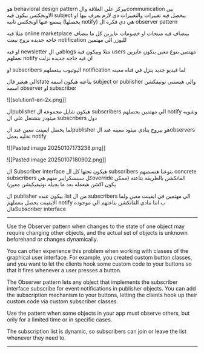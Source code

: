 هو behavioral design pattern بيركز علي العلاقة والcommunication بين الاوبجكتس 
بيكون فيه subject بيحصل فيه تغييرات 
والتغييرات دي لازم يعرف بيها او يسمع عنها اوبجكتس تانيه (يحصلها notify)
هي دي فكرة ال observer pattern 

مثلا فيه online marketplace بيتضاف فيه منتجات او خصومات 
عايزين كل ما يتضاف حاجه جديده نروح نبعت notification لليوزر الي مهتمين 

او فيه newsletter في الblogs مثلا 
وبيكون فيه users مهتمين بنوع معين 
بنكون عايزين نعملهم notify ان فيه حاجه جديده نزلت

او subscribers اليوتيوب 
بيتعملهم notification لما فيديو جديد ينزل في قناه معينه 


الي هيغير فالstate بتاعته هيكون اسمه subject or publisher
والي هيستني نوتيفكشن اسمه observer او subscriber 

![[solution1-en-2x.png]]

الpublisher هيكون شايل مجموعة ال subscribers الي مهتمين يحصلهم notify 
وشويه ميثودز بتشتغل علي ال subscribers دول 

لما يحصل ايفينت معين عند الpublisher هو بيروح ينادي ميثود معينه عند الobservers تخليه يعمل notify 

![[Pasted image 20250107173238.png]]

![[Pasted image 20250107180902.png]]

ال Subscriber interface هيكون تحتها كل ال subscribers بتوعنا هنسميهم concrete subscribers
كل سببسكرايبر منهم هيoverride الفانكشن بالطريقه بتاعته (ممكن يكون اكشن هيعمله بعد ما يجيله نوتيفيكيشن معين) 

ال publisher بيكون عنده list من ال subscribers الي مهتمين في ايفينت معين
ولما الايفينت يحصل بنعملهم notify ب اننا ننادي الفانكشن بتاعتهم الي موجوده فالSubscriber interface 

---

Use the Observer pattern when changes to the state of one object may require changing other objects, and the actual set of objects is unknown beforehand or changes dynamically.

You can often experience this problem when working with classes of the graphical user interface. For example, you created custom button classes, and you want to let the clients hook some custom code to your buttons so that it fires whenever a user presses a button.

The Observer pattern lets any object that implements the subscriber interface subscribe for event notifications in publisher objects. You can add the subscription mechanism to your buttons, letting the clients hook up their custom code via custom subscriber classes.

Use the pattern when some objects in your app must observe others, but only for a limited time or in specific cases.

The subscription list is dynamic, so subscribers can join or leave the list whenever they need to.

---
